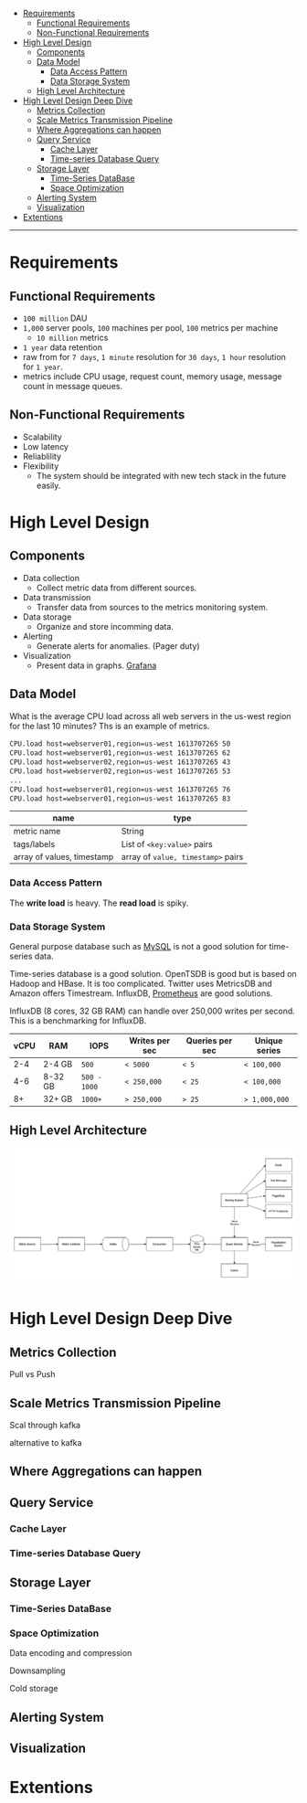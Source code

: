 - [Requirements](#requirements)
  - [Functional Requirements](#functional-requirements)
  - [Non-Functional Requirements](#non-functional-requirements)
- [High Level Design](#high-level-design)
  - [Components](#components)
  - [Data Model](#data-model)
    - [Data Access Pattern](#data-access-pattern)
    - [Data Storage System](#data-storage-system)
  - [High Level Architecture](#high-level-architecture)
- [High Level Design Deep Dive](#high-level-design-deep-dive)
  - [Metrics Collection](#metrics-collection)
  - [Scale Metrics Transmission Pipeline](#scale-metrics-transmission-pipeline)
  - [Where Aggregations can happen](#where-aggregations-can-happen)
  - [Query Service](#query-service)
    - [Cache Layer](#cache-layer)
    - [Time-series Database Query](#time-series-database-query)
  - [Storage Layer](#storage-layer)
    - [Time-Series DataBase](#time-series-database)
    - [Space Optimization](#space-optimization)
  - [Alerting System](#alerting-system)
  - [Visualization](#visualization)
- [Extentions](#extentions)

-----

# Requirements

## Functional Requirements

* `100 million` DAU
* `1,000` server pools, `100` machines per pool, `100` metrics per machine
  * `10 million` metrics
* `1 year` data retention
* raw from for `7 days`, `1 minute` resolution for `30 days`, `1 hour` resolution for `1 year`.
* metrics include CPU usage, request count, memory usage, message count in message queues.

## Non-Functional Requirements

* Scalability
* Low latency
* Reliablility
* Flexibility
  * The system should be integrated with new tech stack in the future easily.

# High Level Design

## Components 

* Data collection
  * Collect metric data from different sources.
* Data transmission
  * Transfer data from sources to the metrics monitoring system.
* Data storage
  * Organize and store incomming data.
* Alerting 
  * Generate alerts for anomalies. (Pager duty)
* Visualization
  * Present data in graphs. [Grafana](/grafana/README.md)  

## Data Model

What is the average CPU load across all web servers in the us-west region for
the last 10 minutes? Ths is an example of metrics.

```
CPU.load host=webserver01,region=us-west 1613707265 50
CPU.load host=webserver01,region=us-west 1613707265 62
CPU.load host=webserver02,region=us-west 1613707265 43
CPU.load host=webserver02,region=us-west 1613707265 53
...
CPU.load host=webserver01,region=us-west 1613707265 76
CPU.load host=webserver01,region=us-west 1613707265 83
```

| name | type |
|--|--|
| metric name | String |
| tags/labels | List of `<key:value>` pairs |
| array of values, timestamp | array of `value, timestamp>` pairs | 

### Data Access Pattern

The **write load** is heavy. The **read load** is spiky.

### Data Storage System

General purpose database such as [MySQL](/mysql/README.md) is not a good
solution for time-series data. 

Time-series database is a good solution. OpenTSDB is good but is based on Hadoop
and HBase. It is too complicated. Twitter uses MetricsDB and Amazon offers
Timestream. InfluxDB, [Prometheus](/prometheus/README.md) are good solutions.

InfluxDB (8 cores, 32 GB RAM) can handle over 250,000 writes per second. This is
a benchmarking for InfluxDB.

| vCPU | RAM | IOPS | Writes per sec | Queries per sec | Unique series |
|--|--|--|--|--|--|
| 2-4 | 2-4 GB | `500` | `< 5000` | `< 5` | `< 100,000` |
| 4-6 | 8-32 GB | `500 - 1000` | `< 250,000` | `< 25` | `< 100,000` |
| 8+ | 32+ GB | `1000+` | `> 250,000` | `> 25` | `> 1,000,000` |

## High Level Architecture 

![](img/2023-03-21-20-05-45.png)

# High Level Design Deep Dive

## Metrics Collection

Pull vs Push

## Scale Metrics Transmission Pipeline

Scal through kafka

alternative to kafka

## Where Aggregations can happen

## Query Service

### Cache Layer

### Time-series Database Query

## Storage Layer

### Time-Series DataBase

### Space Optimization

Data encoding and compression

Downsampling

Cold storage

## Alerting System

## Visualization

# Extentions
